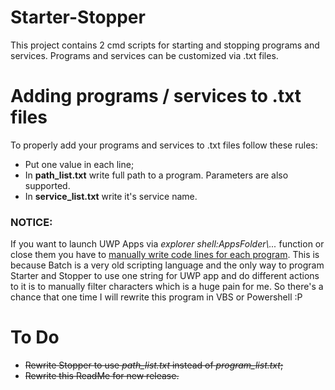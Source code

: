 # Starter-Stopper
 
 This project contains 2 cmd scripts for starting and stopping programs and services. Programs and services can be customized via .txt files.

# Adding programs / services to .txt files

 To properly add your programs and services to .txt files follow these rules:
 - Put one value in each line;
 - In **path\_list.txt** write full path to a program. Parameters are also supported.
 - In **service\_list.txt** write it's service name.

### NOTICE:
 
 If you want to launch UWP Apps via *explorer shell:AppsFolder\\...* function or close them you have to <u>manually write code lines for each program</u>. This is because Batch is a very old scripting language and the only way to program Starter and Stopper to use one string for UWP app and do different actions to it is to manually filter characters which is a huge pain for me. So there's a chance that one time I will rewrite this program in VBS or Powershell :P

# To Do

 - ~~Rewrite Stopper to use *path\_list.txt* instead of *program\_list.txt*;~~
 - ~~Rewrite this ReadMe for new release.~~